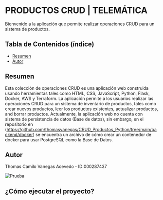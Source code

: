 # PRODUCTOS CRUD | TELEMÁTICA 

Bienvenido a la aplicación que permite realizar operaciones CRUD para un sistema de productos.

## Tabla de Contenidos (índice)

- [Resumen](#resumen)
- [Autor](#autor)

## Resumen

Esta colección de operaciones CRUD es una aplicación web construida usando herramientas tales como HTML, CSS, JavaScript, Python, Flask, Docker, AWS y Terraform. La aplicación permite a los usuarios realizar las operaciones CRUD para un sistema de inventario de productos, tales como crear nuevos productos, leer los productos existentes, actualizar productos, and borrar productos. Actualmente, la aplicación web no cuenta con sistema de persistencia de datos (Base de datos), sin embargo, en el repositorio en (https://github.com/thomasvanegas/CRUD_Productos_Python/tree/main/backend/docker) se encuentra un archivo de cómo crear un contenedor de docker para usar PostgreSQL como la Base de Datos.

## Autor

Thomas Camilo Vanegas Acevedo - ID:000287437

![Prueba](https://github.com/thomasvanegas/CRUD_Productos_Python/tree/main/imgs/demo_aplicacion.png)

## ¿Cómo ejecutar el proyecto?
